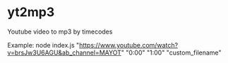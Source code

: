 # yt2mp3
Youtube video to mp3 by timecodes

Example: node index.js "https://www.youtube.com/watch?v=brsJw3U6AGU&ab_channel=MAYOT" "0:00" "1:00" "custom_filename"